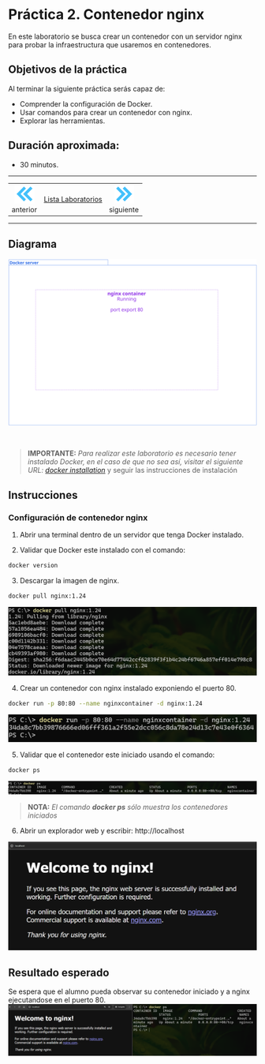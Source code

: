 # Práctica 2. Contenedor nginx
En este laboratorio se busca crear un contenedor con un servidor nginx para probar la infraestructura que usaremos en contenedores. 


## Objetivos de la práctica
Al terminar la siguiente práctica serás capaz de:

- Comprender la configuración de Docker.
- Usar comandos para crear un contenedor con nginx.
- Explorar las herramientas. 

## Duración aproximada:
-  30 minutos.

---
<div style="width: 400px;">
        <table width="50%">
            <tr>
                <td style="text-align: center;">
                    <a href="../Capitulo1/"><img src="../images/anterior.png" width="40px"></a>
                    <br>anterior
                </td>
                <td style="text-align: center;">
                   <a href="../README.md">Lista Laboratorios</a>
                </td>
<td style="text-align: center;">
                    <a href="../Capitulo3/">
                    <img src="../images/siguiente.png"
                     width="40px"></a>
                    <br>siguiente
                </td>
            </tr>
        </table>
</div>

---


## Diagrama

![Implementacion](../images/2/diagrama.png)

<br>

> **IMPORTANTE:** *Para realizar este laboratorio es necesario tener instalado Docker, en el caso de que no sea así, visitar el siguiente URL: [docker installation](https://docs.docker.com/desktop/setup/install/windows-install/)* y seguir las instrucciones de instalación


## Instrucciones

### Configuración de contenedor nginx

1. Abrir una terminal dentro de un servidor que tenga Docker instalado. 

2. Validar que Docker este instalado con el comando: 

```bash
docker version
```

3. Descargar la imagen de nginx.

```bash
docker pull nginx:1.24
```

![pull nginx](../images/2/1.png)

4. Crear un contenedor con nginx instalado exponiendo el puerto 80.

```bash
docker run -p 80:80 --name nginxcontainer -d nginx:1.24
```

![nginx container](../images/2/2.png)

5. Validar que el contenedor este iniciado usando el comando:

```bash
docker ps
```
![validar container](../images/2/3.png)

> **NOTA:** *El comando **docker ps** sólo muestra los contenedores iniciados*


6. Abrir un explorador web y escribir: http://localhost

![nginx iniciado](../images/2/4.png)


## Resultado esperado

Se espera que el alumno pueda observar su contenedor iniciado y a nginx ejecutandose en el puerto 80.
![iniciado](../images/2/5.png)
